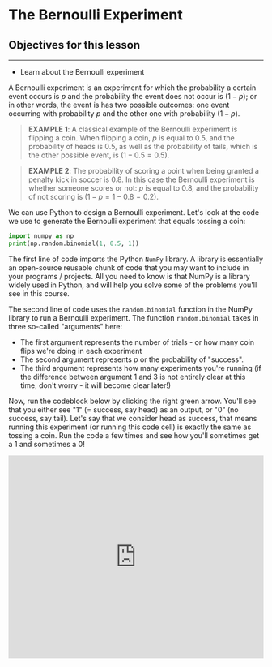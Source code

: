 # The Bernoulli Experiment

## Objectives for this lesson

***

- Learn about the Bernoulli experiment


A Bernoulli experiment is an experiment for which the probability a certain event occurs is $p$ and
the probability the event does not occur is $(1-p)$; or in other words, the event is has two
possible outcomes: one event occurring with probability $p$ and the other one with probability $(1-p)$.

> **EXAMPLE 1**: A classical example of the Bernoulli experiment is flipping a coin. When flipping a coin, $p$ is equal to 0.5, and the probability of heads is 0.5, as well as the probability of tails, which is the other possible event, is $(1-0.5 = 0.5)$.


> **EXAMPLE 2**: The probability of scoring a point when being granted a penalty kick in soccer is 0.8. In this case the Bernoulli experiment is whether someone scores or not: $p$ is equal to 0.8, and the probability of not scoring is $(1-p = 1-0.8 =0.2)$.

We can use Python to design a Bernoulli experiment. Let's look at the code we use to generate the Bernoulli experiment that equals tossing a coin:

```python
import numpy as np
print(np.random.binomial(1, 0.5, 1))
```

The first line of code imports the Python `NumPy` library. A library is essentially an open-source reusable chunk of code that you may want to include in your programs / projects. All you need to know is that NumPy is a library widely used in Python, and will help you solve some of the problems you'll see in this course.

The second line of code uses the `random.binomial` function in the NumPy library to run a Bernoulli experiment. The function `random.binomial` takes in three so-called "arguments" here:
  - The first argument represents the number of trials - or how many coin flips we're doing in each experiment
  - The second argument represents $p$ or the probability of "success". 
  - The third argument represents how many experiments you're running (if the difference between argument 1 and 3 is not entirely clear at this time, don't worry - it will become clear later!)
        
Now, run the codeblock below by clicking the right green arrow. You'll see that you either see "1" (= success, say head) as an output, or "0" (no success, say tail). Let's say that we consider head as success, that means running this experiment (or running this code cell) is exactly the same as tossing a coin. Run the code a few times and see how you'll sometimes get a 1 and sometimes a 0!        

<iframe height="400px" width="100%" src="https://repl.it/@DSExperience/Bernoulli1?lite=true" scrolling="no" frameborder="no" allowtransparency="true" allowfullscreen="no" sandbox="allow-forms allow-pointer-lock allow-popups allow-same-origin allow-scripts allow-modals"></iframe>